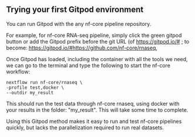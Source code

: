 
## Trying your first Gitpod environment

You can run Gitpod with the any nf-core pipeline repository. 

For example, for nf-core RNA-seq pipeline, simply click the green gitpod button or add the Gitpod prefix before the git URL (of https://gitpod.io/# ; to become: https://gitpod.io/#https://github.com/nf-core/rnaseq, 

Once Gitpod has loaded, including the container with all the tools we need, we can go to the terminal and type the following to start the nf-core workflow:

```console
nextflow run nf-core/rnaseq \
-profile test,docker \
--outdir my_result
```

This should run the test data through nf-core rnaseq, using docker with your results in the folder: "my_result". This will take some time to complete.

Using this Gitpod method makes it easy to run and test nf-core pipelines quickly, but lacks the parallelization required to run real datasets.
